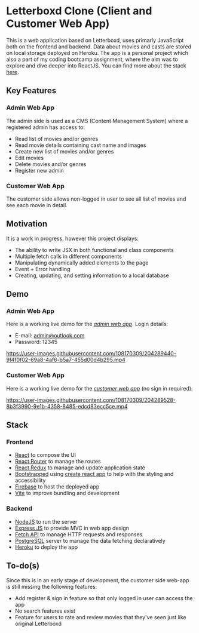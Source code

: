 # Letterboxd Clone (Client and Customer Web App)

This is a web application based on Letterboxd, uses primarly JavaScript both on the frontend and backend. Data about movies and casts are stored on local storage deployed on Heroku. The app is a personal project which also a part of my coding bootcamp assignment, where the aim was to explore and dive deeper into ReactJS. You can find more about the stack <a href="#stack">here</a>.

## Key Features

### Admin Web App
The admin side is used as a CMS (Content Management System) where a registered admin has access to:
* Read list of movies and/or genres
* Read movie details containing cast name and images
* Create new list of movies and/or genres
* Edit movies
* Delete movies and/or genres
* Register new admin

### Customer Web App
The customer side allows non-logged in user to see all list of movies and see each movie in detail.

## Motivation

It is a work in progress, however this project displays:
* The ability to write JSX in both functional and class components
* Multiple fetch calls in different components
* Manipulating dynamically added elements to the page
* Event + Error handling
* Creating, updating, and setting information to a local database

## Demo

### Admin Web App
Here is a working live demo for the [_admin web app_](https://letterboxd-project-cms.web.app/). 
Login details:
- E-mail: admin@outlook.com
- Password: 12345

https://user-images.githubusercontent.com/108170309/204289440-9f4f0f02-69a8-4af6-b5a7-455d00d4b295.mp4

### Customer Web App
Here is a working live demo for the [_customer web app_](https://letterboxd-project-client.web.app/) (no sign in required).

https://user-images.githubusercontent.com/108170309/204289528-8b3f3990-9e1b-4358-8485-edcd83ecc5ce.mp4

## Stack
<a name="stack"></a>

### Frontend
* [React](https://reactjs.org/) to compose the UI
* [React Router](https://reactrouter.com/) to manage the routes
* [React Redux](https://react-redux.js.org/) to manage and update application state
* [Bootstrapped](https://react-bootstrap.github.io/) using [create react app](https://github.com/facebook/create-react-app) to help with the styling and accessibility
* [Firebase](https://firebase.google.com/) to host the deployed app
* [Vite](https://vitejs.dev/) to improve bundling and development

### Backend
* [NodeJS](https://nodejs.org/en/) to run the server
* [Express JS](https://expressjs.com/) to provide MVC in web app design
* [Fetch API]([http://expressjs.com/](https://developer.mozilla.org/en-US/docs/Web/API/Fetch_API)) to manage HTTP requests and responses
* [PostgreSQL](https://www.postgresql.org/) server to manage the data fetching declaratively
* [Heroku](https://herokuapp.com/) to deploy the app 

## To-do(s)
Since this is in an early stage of development, the customer side web-app is still missing the following features:
* Add register & sign in feature so that only logged in user can access the app
* No search features exist
* Feature for users to rate and review movies that they've seen just like original Letterboxd
